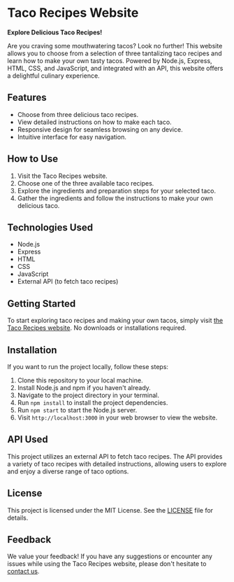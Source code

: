 # Taco Recipes Website

**Explore Delicious Taco Recipes!**

Are you craving some mouthwatering tacos? Look no further! This website allows you to choose from a selection of three tantalizing taco recipes and learn how to make your own tasty tacos. Powered by Node.js, Express, HTML, CSS, and JavaScript, and integrated with an API, this website offers a delightful culinary experience.

## Features
- Choose from three delicious taco recipes.
- View detailed instructions on how to make each taco.
- Responsive design for seamless browsing on any device.
- Intuitive interface for easy navigation.

## How to Use
1. Visit the Taco Recipes website.
2. Choose one of the three available taco recipes.
3. Explore the ingredients and preparation steps for your selected taco.
4. Gather the ingredients and follow the instructions to make your own delicious taco.

## Technologies Used
- Node.js
- Express
- HTML
- CSS
- JavaScript
- External API (to fetch taco recipes)

## Getting Started
To start exploring taco recipes and making your own tacos, simply visit [the Taco Recipes website](#). No downloads or installations required.

## Installation
If you want to run the project locally, follow these steps:
1. Clone this repository to your local machine.
2. Install Node.js and npm if you haven't already.
3. Navigate to the project directory in your terminal.
4. Run `npm install` to install the project dependencies.
5. Run `npm start` to start the Node.js server.
6. Visit `http://localhost:3000` in your web browser to view the website.

## API Used
This project utilizes an external API to fetch taco recipes. The API provides a variety of taco recipes with detailed instructions, allowing users to explore and enjoy a diverse range of taco options.

## License
This project is licensed under the MIT License. See the [LICENSE](LICENSE) file for details.

## Feedback
We value your feedback! If you have any suggestions or encounter any issues while using the Taco Recipes website, please don't hesitate to [contact us](#).
